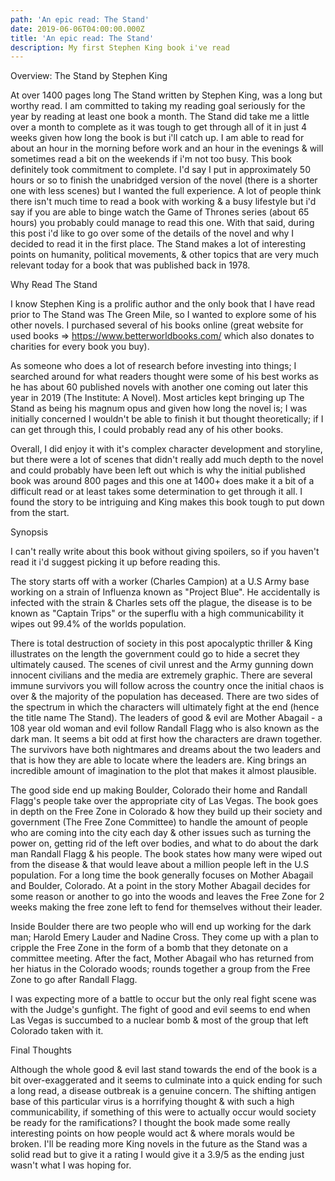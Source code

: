 ```yaml
---
path: 'An epic read: The Stand'
date: 2019-06-06T04:00:00.000Z
title: 'An epic read: The Stand'
description: My first Stephen King book i've read
---
```

Overview: The Stand by Stephen King



At over 1400 pages long The Stand written by Stephen King, was a long but worthy read. I am committed to taking my reading goal seriously for the year by reading at least one book a month. The Stand did take me a little over a month to complete as it was tough to get through all of it in just 4 weeks given how long the book is but i'll catch up. I am able to read for about an hour in the morning before work and an hour in the evenings & will sometimes read a bit on the weekends if i'm not too busy. This book definitely took commitment to complete. I'd say I put in approximately 50 hours or so to finish the unabridged version of the novel (there is a shorter one with less scenes) but I wanted the full experience. A lot of people think there isn't much time to read a book with working & a busy lifestyle but i'd say if you are able to binge watch the Game of Thrones series (about 65 hours) you probably could manage to read this one. With that said, during this post i'd like to go over some of the details of the novel and why I decided to read it in the first place. The Stand makes a lot of interesting points on humanity, political movements, & other topics that are very much relevant today for a book that was published back in 1978.



Why Read The Stand



I know Stephen King is a prolific author and the only book that I have read prior to The Stand was The Green Mile, so I wanted to explore some of his other novels. I purchased several of his books online (great website for used books => https://www.betterworldbooks.com/ which also donates to charities for every book you buy).



As someone who does a lot of research before investing into things; I searched around for what readers thought were some of his best works as he has about 60 published novels with another one coming out later this year in 2019 (The Institute: A Novel). Most articles kept bringing up The Stand as being his magnum opus and given how long the novel is; I was initially concerned I wouldn't be able to finish it but thought theoretically; if I can get through this, I could probably read any of his other books.



Overall, I did enjoy it with it's complex character development and storyline, but there were a lot of scenes that didn't really add much depth to the novel and could probably have been left out which is why the initial published book was around 800 pages and this one at 1400+ does make it a bit of a difficult read or at least takes some determination to get through it all. I found the story to be intriguing and King makes this book tough to put down from the start.



Synopsis



I can't really write about this book without giving spoilers, so if you haven't read it i'd suggest picking it up before reading this.



The story starts off with a worker (Charles Campion) at a U.S Army base working on a strain of Influenza known as "Project Blue". He accidentally is infected with the strain & Charles sets off the plague, the disease is to be known as "Captain Trips" or the superflu with a high communicability it wipes out 99.4% of the worlds population.



There is total destruction of society in this post apocalyptic thriller & King illustrates on the length the government could go to hide a secret they ultimately caused. The scenes of civil unrest and the Army gunning down innocent civilians and the media are extremely graphic. There are several immune survivors you will follow across the country once the initial chaos is over & the majority of the population has deceased. There are two sides of the spectrum in which the characters will ultimately fight at the end (hence the title name The Stand). The leaders of good & evil are Mother Abagail - a 108 year old woman and evil follow Randall Flagg who is also known as the dark man. It seems a bit odd at first how the characters are drawn together. The survivors have both nightmares and dreams about the two leaders and that is how they are able to locate where the leaders are. King brings an incredible amount of imagination to the plot that makes it almost plausible.



The good side end up making Boulder, Colorado their home and Randall Flagg's people take over the appropriate city of Las Vegas. The book goes in depth on the Free Zone in Colorado & how they build up their society and government (The Free Zone Committee) to handle the amount of people who are coming into the city each day & other issues such as turning the power on, getting rid of the left over bodies, and what to do about the dark man Randall Flagg & his people. The book states how many were wiped out from the disease & that would leave about a million people left in the U.S population. For a long time the book generally focuses on Mother Abagail and Boulder, Colorado. At a point in the story Mother Abagail decides for some reason or another to go into the woods and leaves the Free Zone for 2 weeks making the free zone left to fend for themselves without their leader.



Inside Boulder there are two people who will end up working for the dark man; Harold Emery Lauder and Nadine Cross. They come up with a plan to cripple the Free Zone in the form of a bomb that they detonate on a committee meeting. After the fact, Mother Abagail who has returned from her hiatus in the Colorado woods; rounds together a group from the Free Zone to go after Randall Flagg.



I was expecting more of a battle to occur but the only real fight scene was with the Judge's gunfight. The fight of good and evil seems to end when Las Vegas is succumbed to a nuclear bomb & most of the group that left Colorado taken with it.



Final Thoughts



Although the whole good & evil last stand towards the end of the book is a bit over-exaggerated and it seems to culminate into a quick ending for such a long read, a disease outbreak is a genuine concern. The shifting antigen base of this particular virus is a horrifying thought & with such a high communicability, if something of this were to actually occur would society be ready for the ramifications? I thought the book made some really interesting points on how people would act & where morals would be broken. I'll be reading more King novels in the future as the Stand was a solid read but to give it a rating I would give it a 3.9/5 as the ending just wasn't what I was hoping for.
